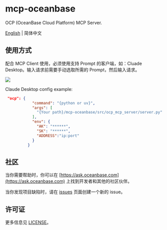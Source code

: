 # mcp-oceanbase

OCP (OceanBase Cloud Platform) MCP Server.

[English](ocp_mcp_server.md) | 简体中文

## 使用方式

配合 MCP Client 使用，必须使用支持 Prompt 的客户端，如：Cluade Desktop。输入请求前需要手动选取所需的 Prompt，然后输入请求。

![](../src/ocp_mcp_server/assets/ocp_claude.jpg)

Claude Desktop config  example:

```json
 "ocp": {
            "command": "{python or uv}",
            "args": [
              "{Your path}/mcp-oceanbase/src/ocp_mcp_server/server.py"
            ],
            "env": {
              "AK": "******",
              "SK": "******",
              "ADDRESS":"ip:port"
            }
          }
```

## 社区

当你需要帮助时，你可以在 [https://ask.oceanbase.com](https://ask.oceanbase.com) 上找到开发者和其他的社区伙伴。

当你发现项目缺陷时，请在 [issues](https://github.com/oceanbase/mcp-oceanbase/issues) 页面创建一个新的 issue。

## 许可证

更多信息见 [LICENSE](../LICENSE)。
